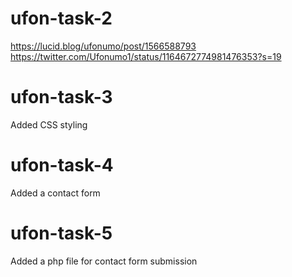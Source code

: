 # ufon-task-2
https://lucid.blog/ufonumo/post/1566588793
https://twitter.com/Ufonumo1/status/1164672774981476353?s=19

# ufon-task-3
Added CSS styling

# ufon-task-4
Added a contact form

# ufon-task-5
Added a php file for contact form submission
